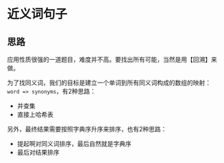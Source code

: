# 近义词句子

## 思路

应用性质很强的一道题目，难度并不高。要找出所有可能，当然是用【回溯】来做。

为了找同义词，我们的目标是建立一个单词到所有同义词构成的数组的映射：`word => synonyms`，有2种思路：

- 并查集
- 直接上哈希表

另外，最终结果需要按照字典序升序来排序，也有2种思路：

- 提起啊对同义词排序，最后自然就是字典序
- 最后对结果排序
